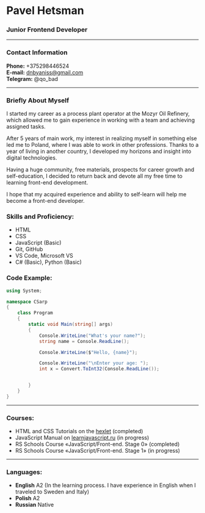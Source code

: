 # Pavel Hetsman
### Junior Frontend Developer

---

### Contact Information

**Phone:** +375298446524<br>
**E-mail:** dnbyaniss@gmail.com<br>
**Telegram:** @qo_bad<br>

---

### Briefly About Myself

I started my career as a process plant operator at the Mozyr Oil Refinery, which allowed me to gain experience in working with a team and achieving assigned tasks.

After 5 years of main work, my interest in realizing myself in something else led me to Poland, where I was able to work in other professions. Thanks to a year of living in another country, I developed my horizons and insight into digital technologies.

Having a huge community, free materials, prospects for career growth and self-education, I decided to return back and devote all my free time to learning front-end development.

I hope that my acquired experience and ability to self-learn will help me become a front-end developer.

### Skills and Proficiency:

+ HTML
+ CSS
+ JavaScript (Basic)
+ Git, GitHub
+ VS Code, Microsoft VS
+ C# (Basic), Python (Basic)

### Code Example:

```C#
using System;

namespace CSarp
{
    class Program
    {
        static void Main(string[] args)
        {
            Console.WriteLine("What's your name?");
            string name = Console.ReadLine();

            Console.WriteLine($"Hello, {name}");

            Console.WriteLine("\nEnter your age: ");
            int x = Convert.ToInt32(Console.ReadLine());


        }
    }
}
```
---

### Courses:

- HTML and CSS Tutorials on the [hexlet](https://ru.hexlet.io/) (completed)
- JavaScript Manual on [learnjavascript.ru](https://learn.javascript.ru/) (in progress)
- RS Schools Course «JavaScript/Front-end. Stage 0» (completed)
- RS Schools Course «JavaScript/Front-end. Stage 1» (in progress)

---

### Languages:

- **English** A2 (In the learning process. I have experience in English when I traveled to Sweden and Italy)
- **Polish** A2
- **Russian** Native
